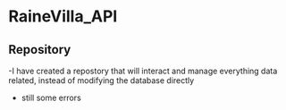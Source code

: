 # RaineVilla_API

## Repository
  
  -I have created a repostory that will interact and manage everything data related, instead of modifying the database directly
  
  - still some errors
